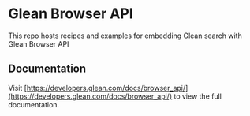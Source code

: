 # Glean Browser API

This repo hosts recipes and examples for embedding Glean search with Glean Browser API

## Documentation

Visit [https://developers.glean.com/docs/browser_api/](https://developers.glean.com/docs/browser_api/) to view the full documentation.
